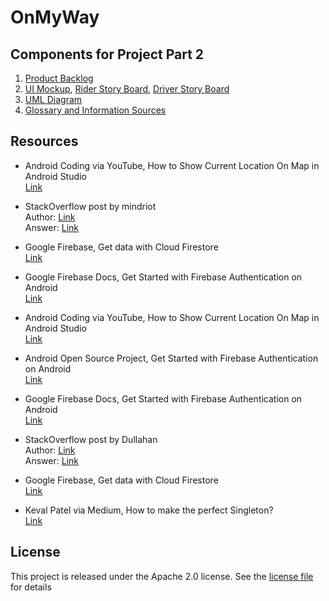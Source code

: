 # OnMyWay


## Components for Project Part 2
1. [Product Backlog](ProjectPart2/Product_Backlog.pdf)
2. [UI Mockup](ProjectPart2/UI_mockup.pdf), [Rider Story Board](ProjectPart2/rider_storyboard.pdf), [Driver Story Board](ProjectPart2/driver_storyboard.pdf)
3. [UML Diagram](ProjectPart2/UML_Diagram.pdf)
4. [Glossary and Information Sources](../../wiki)


## Resources
- Android Coding via YouTube, How to Show Current Location On Map in Android Studio\
[Link](https://www.youtube.com/watch?v=boyyLhXAZAQ&t=22s)

- StackOverflow post by mindriot\
Author: [Link](https://stackoverflow.com/users/1011746/mindriot)\
Answer: [Link](https://stackoverflow.com/questions/1819142/how-should-i-validate-an-e-mail-address)

- Google Firebase, Get data with Cloud Firestore\
[Link](https://firebase.google.com/docs/firestore/query-data/get-data)

- Google Firebase Docs, Get Started with Firebase Authentication on Android\
[Link](https://firebase.google.com/docs/auth/android/start)

- Android Coding via YouTube, How to Show Current Location On Map in Android Studio\
[Link](https://www.youtube.com/watch?v=boyyLhXAZAQ&t=22s)

- Android Open Source Project, Get Started with Firebase Authentication on Android\
[Link](https://firebase.google.com/docs/auth/android/start?authuser=1)

- Google Firebase Docs, Get Started with Firebase Authentication on Android\
[Link](https://firebase.google.com/docs/auth/android/start)

- StackOverflow post by Dullahan\
Author: [Link](https://stackoverflow.com/users/2509341/dullahan)\
Answer: [Link](https://stackoverflow.com/questions/17237287/how-can-i-wait-for-10-second-without-locking-application-ui-in-android)

- Google Firebase, Get data with Cloud Firestore\
[Link](https://firebase.google.com/docs/firestore/query-data/get-data)

- Keval Patel via Medium, How to make the perfect Singleton?\
[Link](https://medium.com/@kevalpatel2106/how-to-make-the-perfect-singleton-de6b951dfdb0)


## License
This project is released under the Apache 2.0 license. See the [license file](LICENSE.md) for details
